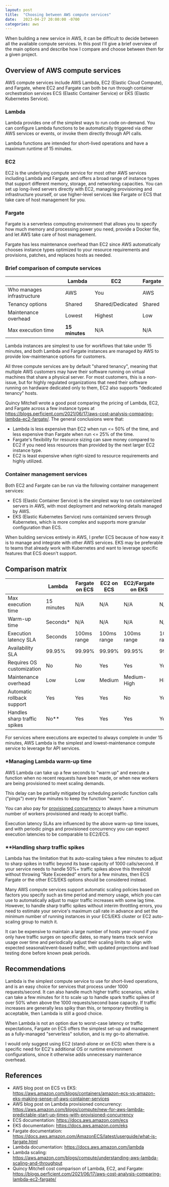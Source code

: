 ```yaml
---
layout: post
title:  "Choosing between AWS compute services"
date:   2023-04-27 20:00:00 -0700
categories: aws
---
```


When building a new service in AWS, it can be difficult to decide between all the available compute services.  In this post I'll give a brief overview of the main options and describe how I compare and choose between them for a given project.

## Overview of AWS compute services

AWS compute services include AWS Lambda, EC2 (Elastic Cloud Compute), and Fargate, where EC2 and Fargate can both be run through container orchestration services ECS (Elastic Container Service) or EKS (Elastic Kubernetes Service).

### Lambda
Lambda provides one of the simplest ways to run code on-demand.  You can configure Lambda functions to be automatically triggered via other AWS services or events, or invoke them directly through API calls.

Lambda functions are intended for short-lived operations and have a maximum runtime of 15 minutes.

### EC2
EC2 is the underlying compute service for most other AWS services including Lambda and Fargate, and offers a broad range of instance types that support different memory, storage, and networking capacities.  You can set up long-lived servers directly with EC2, managing provisioning and infrastructure yourself, or use higher-level services like Fargate or ECS that take care of host management for you.

### Fargate
Fargate is a serverless computing environment that allows you to specify how much memory and processing power you need, provide a Docker file, and let AWS take care of host management.

Fargate has less maintenance overhead than EC2 since AWS automatically chooses instance types optimized to your resource requirements and provisions, patches, and replaces hosts as needed.

### Brief comparison of compute services

<table class="table-styled">
    <thead>
        <tr>
            <th></th>
            <th>Lambda</th>
            <th>EC2</th>
            <th>Fargate</th>
        </tr>
    </thead>
    <tbody>
        <tr>
            <td>Who manages infrastructure</td>
            <td>AWS</td>
            <td>You</td>
            <td>AWS</td>
        </tr>
        <tr>
            <td>Tenancy options</td>
            <td>Shared</td>
            <td>Shared/Dedicated</td>
            <td>Shared</td>
        </tr>
        <tr>
            <td>Maintenance overhead</td>
            <td>Lowest</td>
            <td>Highest</td>
            <td>Low</td>
        </tr>
        <tr>
            <td>Max execution time</td>
            <td><b>15 minutes</b></td>
            <td>N/A</td>
            <td>N/A</td>
        </tr>
    </tbody>
</table>

Lambda instances are simplest to use for workflows that take under 15 minutes, and both Lambda and Fargate instances are managed by AWS to provide low-maintenance options for customers.

All three compute services are by default "shared tenancy", meaning that multiple AWS customers may have their software running on virtual machines that share a physical server.  For most customers, this is a non-issue, but for highly regulated organizations that need their software running on hardware dedicated only to them, EC2 also supports "dedicated tenancy" hosts.

Quincy Mitchell wrote a good post comparing the pricing of Lambda, EC2, and Fargate across a few instance types at <https://blogs.perficient.com/2021/06/17/aws-cost-analysis-comparing-lambda-ec2-fargate/>.  The general conclusions were that:
* Lambda is less expensive than EC2 when run <= 50% of the time, and less expensive than Fargate when run <= 25% of the time.
* Fargate's flexibility for resource sizing can save money compared to EC2 if you need less resources than provided by the next larger EC2 instance type.
* EC2 is least expensive when right-sized to resource requirements and highly utilized.

### Container management services
Both EC2 and Fargate can be run via the following container management services:
* ECS (Elastic Container Service) is the simplest way to run containerized servers in AWS, with most deployment and networking details managed by AWS.
* EKS (Elastic Kubernetes Service) runs containized servers through Kubernetes, which is more complex and supports more granular configuration than ECS.

When building services entirely in AWS, I prefer ECS because of how easy it is to manage and integrate with other AWS services.  EKS may be preferable to teams that already work with Kubernetes and want to leverage specific features that ECS doesn't support.

## Comparison matrix

<table class="table-styled">
    <thead>
        <tr>
            <th></th>
            <th>Lambda</th>
            <th>Fargate on ECS</th>
            <th>EC2 on ECS</th>
            <th>EC2/Fargate on EKS</th>
            <th>EC2</th>
        </tr>
    </thead>
    <tbody>
        <tr>
            <td>Max execution time</td>
            <td>15 minutes</td>
            <td>N/A</td>
            <td>N/A</td>
            <td>N/A</td>
            <td>N/A</td>
        </tr>
        <tr>
            <td>Warm-up time</td>
            <td>Seconds*</td>
            <td>N/A</td>
            <td>N/A</td>
            <td>N/A</td>
            <td>N/A</td>
        </tr>
        <tr>
            <td>Execution latency SLA</td>
            <td>Seconds</td>
            <td>100ms range</td>
            <td>100ms range</td>
            <td>100ms range</td>
            <td>100ms range</td>
        </tr>
        <tr>
            <td>Availability SLA</td>
            <td>99.95%</td>
            <td>99.99%</td>
            <td>99.99%</td>
            <td>99.95%</td>
            <td>99.99%</td>
        </tr>
        <tr>
            <td>Requires OS customization</td>
            <td>No</td>
            <td>No</td>
            <td>Yes</td>
            <td>Yes</td>
            <td>Yes</td>
        </tr>
        <tr>
            <td>Maintenance overhead</td>
            <td>Low</td>
            <td>Low</td>
            <td>Medium</td>
            <td>Medium-High</td>
            <td>High</td>
        </tr>
        <tr>
            <td>Automatic rollback support</td>
            <td>Yes</td>
            <td>Yes</td>
            <td>Yes</td>
            <td>No</td>
            <td>Yes</td>
        </tr>
        <tr>
            <td>Handles sharp traffic spikes</td>
            <td>No**</td>
            <td>Yes</td>
            <td>Yes</td>
            <td>Yes</td>
            <td>Yes</td>
        </tr>
    </tbody>
</table>

For services where executions are expected to always complete in under 15 minutes, AWS Lambda is the simplest and lowest-maintenance compute service to leverage for API services.

### *Managing Lambda warm-up time
AWS Lambda can take up a few seconds to "warm up" and execute a function when no recent requests have been made, or when new workers are being provisioned to meet scaling demands.

This delay can be partially mitigated by scheduling periodic function calls ("pings") every few minutes to keep the function "warm".

You can also pay for [provisioned concurrency](https://aws.amazon.com/blogs/compute/new-for-aws-lambda-predictable-start-up-times-with-provisioned-concurrency/) to always have a minumum number of workers provisioned and ready to accept traffic.

Execution latency SLAs are influenced by the above warm-up time issues, and with periodic pings and provisioned concurrency you can expect execution latencies to be comparable to EC2/ECS.

### **Handling sharp traffic spikes
Lambda has the limitation that its auto-scaling takes a few minutes to adjust to sharp spikes in traffic beyond its base capacity of 1000 calls/second.  If your service needs to handle 50%+ traffic spikes above this threshold without throwing "Rate Exceeded" errors for a few minutes, then ECS Fargate or the other ECS/EKS options should be considered instead.

Many AWS compute services support automatic scaling policies based on factors you specify such as time period and memory usage, which you can use to automatically adjust to major traffic increases with some lag time.  However, to handle sharp traffic spikes without interim throttling errors, you need to estimate your service's maximum call rate in advance and set the minimum number of running instances in your ECS/EKS cluster or EC2 auto-scaling group to match it.

It can be expensive to maintain a large number of hosts year-round if you only have traffic surges on specific dates, so many teams track service usage over time and periodically adjust their scaling limits to align with expected seasonal/event-based traffic, with updated projections and load testing done before known peak periods.

## Recommendations

Lambda is the simplest compute service to use for short-lived operations, and is an easy choice for services that process under 1000 requests/second.  It can also handle much higher traffic scenarios, while it can take a few minutes for it to scale up to handle spark traffic spikes of over 50% when above the 1000 requests/second base capacity.  If traffic increases are generally less spiky than this, or temporary throttling is acceptable, then Lambda is still a good choice.

When Lambda is not an option due to worst-case latency or traffic expectations, Fargate on ECS offers the simplest set-up and management as a fully-managed "serverless" solution, and is my go-to alternative.

I would only suggest using EC2 (stand-alone or on ECS) when there is a specific need for EC2's additional OS or runtime environment configurations, since it otherwise adds unnecessary maintenance overhead.

## References

* AWS blog post on ECS vs EKS: <https://aws.amazon.com/blogs/containers/amazon-ecs-vs-amazon-eks-making-sense-of-aws-container-services>
* AWS blog post on Lambda provisioned concurrency: <https://aws.amazon.com/blogs/compute/new-for-aws-lambda-predictable-start-up-times-with-provisioned-concurrency>
* ECS documentation: <https://docs.aws.amazon.com/ecs>
* EKS documentation: <https://docs.aws.amazon.com/eks>
* Fargate documentation: <https://docs.aws.amazon.com/AmazonECS/latest/userguide/what-is-fargate.html>
* Lambda documentation: <https://docs.aws.amazon.com/lambda>
* Lambda scaling: <https://aws.amazon.com/blogs/compute/understanding-aws-lambda-scaling-and-throughput>
* Quincy Mitchell cost comparison of Lambda, EC2, and Fargate: <https://blogs.perficient.com/2021/06/17/aws-cost-analysis-comparing-lambda-ec2-fargate/>
